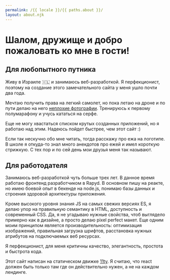 ```yaml
---
permalink: /{{ locale }}/{{ paths.about }}/
layout: about.njk
---
```


# Шалом, дружище и добро пожаловать ко мне в гости!

## Для любопытного путника

Живу в Израиле 🇮🇱 и занимаюсь веб-разработкой. Я перфекционист, поэтому на создание этого замечательного сайта у меня ушло почти два года.

Мечтаю получить права на легкий самолет, но пока летаю на дроне и по пути делаю на него <a class="text-link" href="https://unsplash.com/@jediyozh" target="_blank" rel="noopener noreferrer">неплохие фотографии</a>. Тренируюсь к первому полумарафону и учусь кататься на серфе.

Eще не могу хвастаться списком крутых созданных приложений, но я работаю над этим. Надеюсь пойдет быстрее, чем этот сайт :)

Если так нескучно обо мне читать, тогда расскажу про ежа на логотипе. В школе я откуда-то знал много анекдотов про ежей и имел короткую стрижкую. С тех пор и по сей день мои друзья меня так называют.

## Для работодателя

Занимаюсь веб-разработкой чуть больше трех лет. В данное время работаю фронтенд разработчиком в Rapyd. В основном пишу на реакте, но имею боевой опыт в бекенде на node.js, понимаю базы данных и строения здоровой архитектуры приложения.

Кроме высокого уровня знания JS на самых свежих версиях ES, я делаю упор на правильную семантику в HTML, доступность и современный CSS. Да, я не угадываю нужные свойства, чтоб выглядело примерно как в дизайне, а просто делаю pixel perfect макет. Еще одним моим принципом является производительность: оптимизация изображений, правильная загрузка шрифтов, расстановка нужных атрибутов на подключаемых веб ресурсах.

Я перфекционист, для меня критичны качество, элегантность, простота и быстрота кода.

Этот сайт написан на статическом движке <a class="text-link" href="https://11ty.dev" target="_blank" rel="noopener noreferrer">11ty</a>. Я считаю, что react должен быть только там где он действительно нужен, а не на каждом лендинге.
